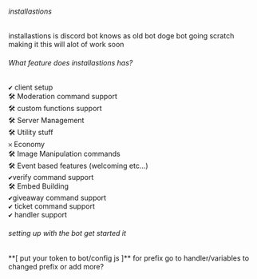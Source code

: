 <h6>installastions</h6> 
installastions is discord bot knows as old bot doge bot going scratch making it
this will alot of work soon

<h6>What feature does installastions has?</h6>
<kbd>✔</kbd> client setup<br>
<kbd>🛠️</kbd> Moderation command support<br>
<kbd>🛠️</kbd> custom functions support <br>
<kbd>🛠️</kbd> Server Management<br>
<kbd>🛠️</kbd> Utility stuff<br>
<kbd>𐄂</kbd> Economy<br>
<kbd>🛠️</kbd> Image Manipulation commands<br>
<kbd>🛠️</kbd> Event based features (welcoming etc...)<br>
<kbd>✔</kbd>verify command support<br>
<kbd>🛠️</kbd> Embed Building<br>
<kbd>✔</kbd>giveaway command support<br>
<kbd>✔</kbd> ticket command support<br>
<kbd>✔</kbd> handler support
</p>
<h6>setting up with the bot get started it</h6>  
**[ put your token to bot/config
js ]**
for prefix go to handler/variables to changed prefix or add more?




